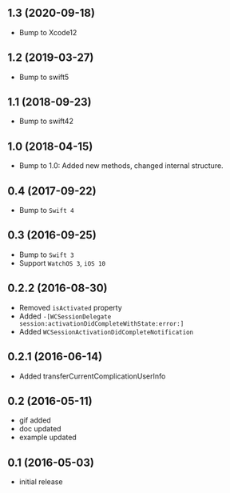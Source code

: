 ## 1.3 (2020-09-18)
- Bump to Xcode12

## 1.2 (2019-03-27)
- Bump to swift5

## 1.1 (2018-09-23)
- Bump to swift42

## 1.0 (2018-04-15)
- Bump to 1.0: Added new methods, changed internal structure.

## 0.4 (2017-09-22)
- Bump to `Swift 4`

## 0.3 (2016-09-25)

- Bump to `Swift 3`
- Support `WatchOS 3`, `iOS 10`

## 0.2.2 (2016-08-30)

- Removed `isActivated` property
- Added `-[WCSessionDelegate session:activationDidCompleteWithState:error:]`
- Added `WCSessionActivationDidCompleteNotification`

## 0.2.1 (2016-06-14)

- Added transferCurrentComplicationUserInfo

## 0.2 (2016-05-11)

- gif added
- doc updated
- example updated

## 0.1 (2016-05-03)

- initial release
